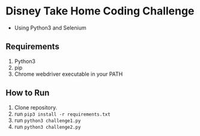 # Disney Take Home Coding Challenge
- Using Python3 and Selenium

## Requirements
1. Python3
2. pip
3. Chrome webdriver executable in your PATH

## How to Run
1. Clone repository.
2. run `pip3 install -r requirements.txt`
3. run `python3 challenge1.py`
4. run `python3 challenge2.py`
